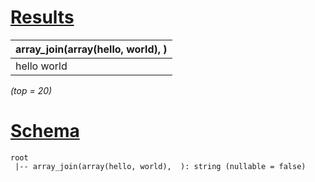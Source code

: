 # [Results](#tab/results)

|array_join(array(hello, world),  )|
|----------------------------------|
|hello world                       |

_(top = 20)_

# [Schema](#tab/schema)

```shell
root
 |-- array_join(array(hello, world),  ): string (nullable = false)

```
